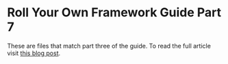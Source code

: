 Roll Your Own Framework Guide Part 7
====================================

These are files that match part three of the guide. To read the full article visit [this blog post](http://jamessteel.co.uk/blog/roll-your-own-framework-part-7and  "Roll Your Own Framework Part 7").